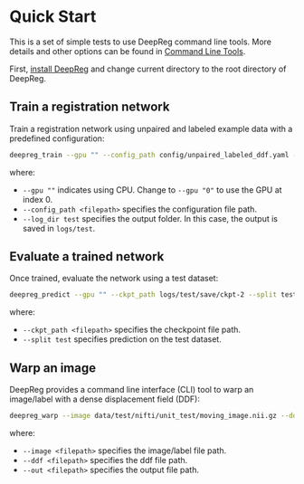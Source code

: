 # Quick Start

This is a set of simple tests to use DeepReg command line tools. More details and other
options can be found in [Command Line Tools](../docs/cli.html).

First, [install DeepReg](install.html) and change current directory to the root
directory of DeepReg.

## Train a registration network

Train a registration network using unpaired and labeled example data with a predefined
configuration:

```bash
deepreg_train --gpu "" --config_path config/unpaired_labeled_ddf.yaml --exp_name test
```

where:

- `--gpu ""` indicates using CPU. Change to `--gpu "0"` to use the GPU at index 0.
- `--config_path <filepath>` specifies the configuration file path.
- `--log_dir test` specifies the output folder. In this case, the output is saved in
  `logs/test`.

## Evaluate a trained network

Once trained, evaluate the network using a test dataset:

```bash
deepreg_predict --gpu "" --ckpt_path logs/test/save/ckpt-2 --split test
```

where:

- `--ckpt_path <filepath>` specifies the checkpoint file path.
- `--split test` specifies prediction on the test dataset.

## Warp an image

DeepReg provides a command line interface (CLI) tool to warp an image/label with a dense
displacement field (DDF):

```bash
deepreg_warp --image data/test/nifti/unit_test/moving_image.nii.gz --ddf data/test/nifti/unit_test/ddf.nii.gz --out logs/test_warp/out.nii.gz
```

where:

- `--image <filepath>` specifies the image/label file path.
- `--ddf <filepath>` specifies the ddf file path.
- `--out <filepath>` specifies the output file path.
